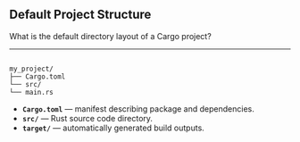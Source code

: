 ## Default Project Structure

What is the default directory layout of a Cargo project?

---

```

my_project/
├── Cargo.toml
└── src/
└── main.rs

```

- **`Cargo.toml`** — manifest describing package and dependencies.  
- **`src/`** — Rust source code directory.  
- **`target/`** — automatically generated build outputs.

